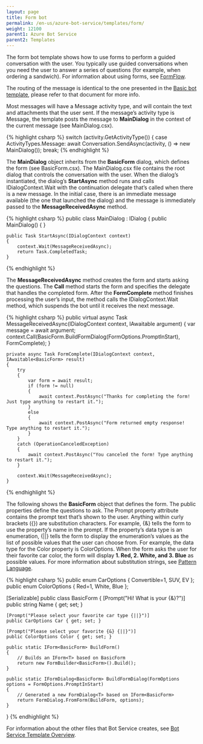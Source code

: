 ```yaml
---
layout: page
title: Form bot
permalink: /en-us/azure-bot-service/templates/form/
weight: 12100
parent1: Azure Bot Service
parent2: Templates
---
```



The form bot template shows how to use forms to perform a guided conversation with the user. You typically use guided conversations when you need the user to answer a series of questions (for example, when ordering a sandwich). For information about using forms, see [FormFlow](/en-us/csharp/builder/sdkreference/forms.html).

The routing of the message is identical to the one presented in the [Basic bot template](/en-us/azure-bot-service/templates/basic/), please refer to that document for more info.


Most messages will have a Message activity type, and will contain the text and attachments that the user sent. If the message’s activity type is Message, the template posts the message to **MainDialog** in the context of the current message (see MainDialog.csx). 

{% highlight csharp %}
        switch (activity.GetActivityType())
        {
            case ActivityTypes.Message:
                await Conversation.SendAsync(activity, () => new MainDialog());
                break;
{% endhighlight %}

The **MainDialog** object inherits from the **BasicForm** dialog, which defines the form (see BasicForm.csx). The MainDialog.csx file contains the root dialog that controls the conversation with the user. When the dialog’s instantiated, the dialog’s **StartAsync** method runs and calls IDialogContext.Wait with the continuation delegate that’s called when there is a new message. In the initial case, there is an immediate message available (the one that launched the dialog) and the message is immediately passed to the **MessageReceivedAsync** method.

{% highlight csharp %}
public class MainDialog : IDialog<BasicForm>
{
    public MainDialog()
    {
    }

    public Task StartAsync(IDialogContext context)
    {
        context.Wait(MessageReceivedAsync);
        return Task.CompletedTask;
    }

{% endhighlight %}

The **MessageReceivedAsync** method creates the form and starts asking the questions. The **Call** method starts the form and specifies the delegate that handles the completed form. After the **FormComplete** method finishes processing the user’s input, the method calls the IDialogContext.Wait method, which suspends the bot until it receives the next message.

{% highlight csharp %}
    public virtual async Task MessageReceivedAsync(IDialogContext context, IAwaitable<IMessageActivity> argument)
    {
        var message = await argument;
        context.Call(BasicForm.BuildFormDialog(FormOptions.PromptInStart), FormComplete);
    }

    private async Task FormComplete(IDialogContext context, IAwaitable<BasicForm> result)
    {
        try
        {
            var form = await result;
            if (form != null)
            {
                await context.PostAsync("Thanks for completing the form! Just type anything to restart it.");
            }
            else
            {
                await context.PostAsync("Form returned empty response! Type anything to restart it.");
            }
        }
        catch (OperationCanceledException)
        {
            await context.PostAsync("You canceled the form! Type anything to restart it.");
        }

        context.Wait(MessageReceivedAsync);
    }
{% endhighlight %}

The following shows the **BasicForm** object that defines the form. The public properties define the questions to ask. The Prompt property attribute contains the prompt text that’s shown to the user. Anything within curly brackets ({}) are substitution characters. For example, {&} tells the form to use the property’s name in the prompt. If the property’s data type is an enumeration, {\|\|} tells the form to display the enumeration’s values as the list of possible values that the user can choose from. For example, the data type for the Color property is ColorOptions. When the form asks the user for their favorite car color, the form will display **1. Red, 2. White, and 3. Blue** as possible values. For more information about substitution strings, see [Pattern Language](/en-us/csharp/builder/sdkreference/forms.html#patterns). 

{% highlight csharp %}
public enum CarOptions { Convertible=1, SUV, EV };
public enum ColorOptions { Red=1, White, Blue };

[Serializable]
public class BasicForm
{
    [Prompt("Hi! What is your {&}?")]
    public string Name { get; set; }

    [Prompt("Please select your favorite car type {||}")]
    public CarOptions Car { get; set; }

    [Prompt("Please select your favorite {&} {||}")]
    public ColorOptions Color { get; set; }

    public static IForm<BasicForm> BuildForm()
    {
        // Builds an IForm<T> based on BasicForm
        return new FormBuilder<BasicForm>().Build();
    }

    public static IFormDialog<BasicForm> BuildFormDialog(FormOptions options = FormOptions.PromptInStart)
    {
        // Generated a new FormDialog<T> based on IForm<BasicForm>
        return FormDialog.FromForm(BuildForm, options);
    }
}
{% endhighlight %}

For information about the other files that Bot Service creates, see [Bot Service Template Overview](/en-us/azure-bot-service/templates/overview/).


